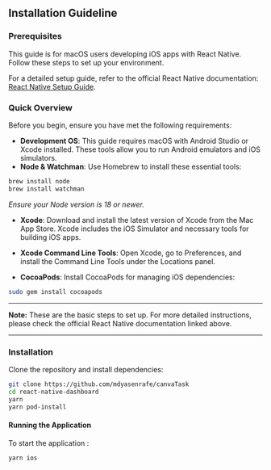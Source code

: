 ## Installation Guideline

### Prerequisites

This guide is for macOS users developing iOS apps with React Native. Follow these steps to set up your environment.


For a detailed setup guide, refer to the official React Native documentation: [React Native Setup Guide](https://reactnative.dev/docs/set-up-your-environment).


### Quick Overview
Before you begin, ensure you have met the following requirements:
- **Development OS**: This guide requires macOS with Android Studio or Xcode installed. These tools allow you to run Android emulators and iOS simulators.
- **Node & Watchman**: Use Homebrew to install these essential tools:

```bash
brew install node
brew install watchman
```
*Ensure your Node version is 18 or newer.*
- **Xcode**: Download and install the latest version of Xcode from the Mac App Store. Xcode includes the iOS Simulator and necessary tools for building iOS apps.

- **Xcode Command Line Tools**: Open Xcode, go to Preferences, and install the Command Line Tools under the Locations panel.

- **CocoaPods**: Install CocoaPods for managing iOS dependencies:
```bash
sudo gem install cocoapods
```

---

 **Note:** These are the basic steps to set up. For more detailed instructions, please check the official React Native documentation linked above.

---

### Installation

Clone the repository and install dependencies:

```bash
git clone https://github.com/mdyasenrafe/canvaTask
cd react-native-dashboard
yarn
yarn pod-install
```


#### Running the Application

To start the application :

```bash
yarn ios
```



